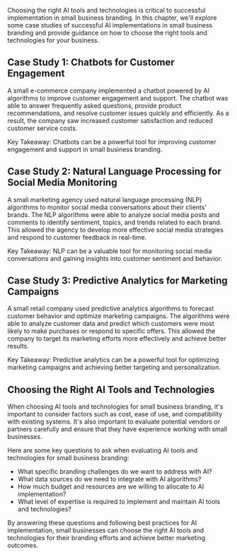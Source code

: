 
Choosing the right AI tools and technologies is critical to successful implementation in small business branding. In this chapter, we'll explore some case studies of successful AI implementations in small business branding and provide guidance on how to choose the right tools and technologies for your business.

Case Study 1: Chatbots for Customer Engagement
----------------------------------------------

A small e-commerce company implemented a chatbot powered by AI algorithms to improve customer engagement and support. The chatbot was able to answer frequently asked questions, provide product recommendations, and resolve customer issues quickly and efficiently. As a result, the company saw increased customer satisfaction and reduced customer service costs.

Key Takeaway: Chatbots can be a powerful tool for improving customer engagement and support in small business branding.

Case Study 2: Natural Language Processing for Social Media Monitoring
---------------------------------------------------------------------

A small marketing agency used natural language processing (NLP) algorithms to monitor social media conversations about their clients' brands. The NLP algorithms were able to analyze social media posts and comments to identify sentiment, topics, and trends related to each brand. This allowed the agency to develop more effective social media strategies and respond to customer feedback in real-time.

Key Takeaway: NLP can be a valuable tool for monitoring social media conversations and gaining insights into customer sentiment and behavior.

Case Study 3: Predictive Analytics for Marketing Campaigns
----------------------------------------------------------

A small retail company used predictive analytics algorithms to forecast customer behavior and optimize marketing campaigns. The algorithms were able to analyze customer data and predict which customers were most likely to make purchases or respond to specific offers. This allowed the company to target its marketing efforts more effectively and achieve better results.

Key Takeaway: Predictive analytics can be a powerful tool for optimizing marketing campaigns and achieving better targeting and personalization.

Choosing the Right AI Tools and Technologies
--------------------------------------------

When choosing AI tools and technologies for small business branding, it's important to consider factors such as cost, ease of use, and compatibility with existing systems. It's also important to evaluate potential vendors or partners carefully and ensure that they have experience working with small businesses.

Here are some key questions to ask when evaluating AI tools and technologies for small business branding:

* What specific branding challenges do we want to address with AI?
* What data sources do we need to integrate with AI algorithms?
* How much budget and resources are we willing to allocate to AI implementation?
* What level of expertise is required to implement and maintain AI tools and technologies?

By answering these questions and following best practices for AI implementation, small businesses can choose the right AI tools and technologies for their branding efforts and achieve better marketing outcomes.
